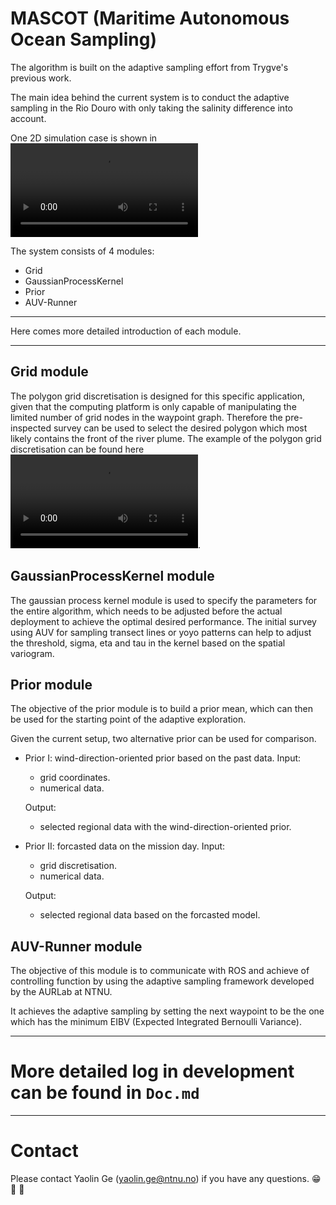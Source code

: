 # MASCOT (Maritime Autonomous Ocean Sampling)

The algorithm is built on the adaptive sampling effort from Trygve's previous work.

The main idea behind the current system is to conduct the adaptive sampling in the Rio Douro with only taking the salinity difference into account.

One 2D simulation case is shown in ![2D simulation](Porto/Setup/Simulation/fig/P22/test.mp4)

<!-- One 3D simulation case is shown in ![3D simulation](Porto/Setup/Grid/fig/P1/test.mp4) -->

The system consists of 4 modules:
- Grid
- GaussianProcessKernel
- Prior
- AUV-Runner

---
Here comes more detailed introduction of each module.

---
## Grid module

The polygon grid discretisation is designed for this specific application, given that the computing platform is only capable of manipulating the limited number of grid nodes in the waypoint graph. Therefore the pre-inspected survey can be used to select the desired polygon which most likely contains the front of the river plume. The example of the polygon grid discretisation can be found here ![Dynamic waypoint generation](Porto/Setup/Grid/fig/P1/test.mp4).


## GaussianProcessKernel module

The gaussian process kernel module is used to specify the parameters for the entire algorithm, which needs to be adjusted before the actual deployment to achieve the optimal desired performance. The initial survey using AUV for sampling transect lines or yoyo patterns can help to adjust the threshold, sigma, eta and tau in the kernel based on the spatial variogram.

## Prior module

The objective of the prior module is to build a prior mean, which can then be used for the starting point of the adaptive exploration.

Given the current setup, two alternative prior can be used for comparison.

- Prior I: wind-direction-oriented prior based on the past data.
  Input:
  - grid coordinates.
  - numerical data.

  Output:
  - selected regional data with the wind-direction-oriented prior.

- Prior II: forcasted data on the mission day.
  Input:
  - grid discretisation.
  - numerical data.

  Output:
  - selected regional data based on the forcasted model.

## AUV-Runner module

The objective of this module is to communicate with ROS and achieve of controlling function by using the adaptive sampling framework developed by the AURLab at NTNU.

It achieves the adaptive sampling by setting the next waypoint to be the one which has the minimum EIBV (Expected Integrated Bernoulli Variance).


---
# More detailed log in development can be found in `Doc.md`

---

# Contact

Please contact Yaolin Ge (yaolin.ge@ntnu.no) if you have any questions. 😁 🤔 🤘

